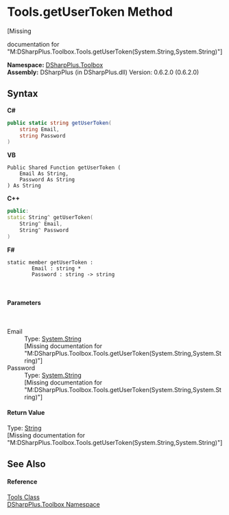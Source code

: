 # Tools.getUserToken Method 
 

\[Missing <summary> documentation for "M:DSharpPlus.Toolbox.Tools.getUserToken(System.String,System.String)"\]

**Namespace:**&nbsp;<a href="af5df1b3-3a3e-f019-eefb-0c8f3497228d">DSharpPlus.Toolbox</a><br />**Assembly:**&nbsp;DSharpPlus (in DSharpPlus.dll) Version: 0.6.2.0 (0.6.2.0)

## Syntax

**C#**<br />
``` C#
public static string getUserToken(
	string Email,
	string Password
)
```

**VB**<br />
``` VB
Public Shared Function getUserToken ( 
	Email As String,
	Password As String
) As String
```

**C++**<br />
``` C++
public:
static String^ getUserToken(
	String^ Email, 
	String^ Password
)
```

**F#**<br />
``` F#
static member getUserToken : 
        Email : string * 
        Password : string -> string 

```

<br />

#### Parameters
&nbsp;<dl><dt>Email</dt><dd>Type: <a href="http://msdn2.microsoft.com/en-us/library/s1wwdcbf" target="_blank">System.String</a><br />\[Missing <param name="Email"/> documentation for "M:DSharpPlus.Toolbox.Tools.getUserToken(System.String,System.String)"\]</dd><dt>Password</dt><dd>Type: <a href="http://msdn2.microsoft.com/en-us/library/s1wwdcbf" target="_blank">System.String</a><br />\[Missing <param name="Password"/> documentation for "M:DSharpPlus.Toolbox.Tools.getUserToken(System.String,System.String)"\]</dd></dl>

#### Return Value
Type: <a href="http://msdn2.microsoft.com/en-us/library/s1wwdcbf" target="_blank">String</a><br />\[Missing <returns> documentation for "M:DSharpPlus.Toolbox.Tools.getUserToken(System.String,System.String)"\]

## See Also


#### Reference
<a href="2216b785-8993-a9aa-d740-b61a19f29ed0">Tools Class</a><br /><a href="af5df1b3-3a3e-f019-eefb-0c8f3497228d">DSharpPlus.Toolbox Namespace</a><br />